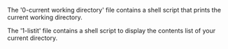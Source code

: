 The '0-current working directory' file contains a shell script that prints the current working directory.

The '1-listit' file contains a shell script to display the contents list of your current directory.
